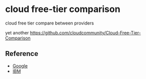 # cloud free-tier comparison
cloud free tier compare between providers 

yet another https://github.com/cloudcommunity/Cloud-Free-Tier-Comparison

## Reference
- [Google](https://cloud.google.com/free/docs/gcp-free-tier#free-tier-usage-limits)
- [IBM](https://www.ibm.com/cloud/free)

